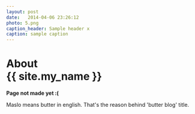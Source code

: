 ```yaml
---
layout: post
date:   2014-04-06 23:26:12
photo: 5.png
caption_header: Sample header x
caption: sample caption
---
```


<div class="container">
  <h1>About 
    <br>
    <span class="name">{{ site.my_name }}</span>
  </h1>

  <p><strong>Page not made yet :(</strong></p>
  <p>Maslo means butter in english. That's the reason behind 'butter blog' title.</p>
</div>